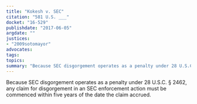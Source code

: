 ```yaml
---
title: "Kokesh v. SEC"
citation: "581 U.S. ___"
docket: "16-529"
publishdate: "2017-06-05"
argdate: ""
justices:
- "2009sotomayor"
advocates:
tags:
topics:
summary: "Because SEC disgorgement operates as a penalty under 28 U.S.C. § 2462, any claim for disgorgement in an SEC enforcement action must be commenced within five years of the date the claim accrued."
---
```

Because SEC disgorgement operates as a penalty under 28 U.S.C. § 2462, any claim for disgorgement in an SEC enforcement action must be commenced within five years of the date the claim accrued.

